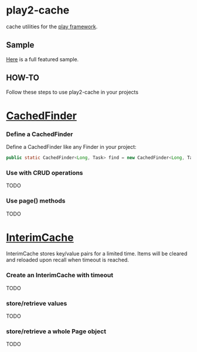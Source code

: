play2-cache
===========

cache utilities for the [play framework](http://github.com/playframework/play).

Sample
------
   
   [Here](https://github.com/hakandilek/play2-cache/tree/master/samples/play2-cache-sample) is a full featured sample.

HOW-TO
------

Follow these steps to use play2-cache in your projects

# [CachedFinder](https://github.com/hakandilek/play2-cache/blob/master/project-code/app/play/utils/cache/CachedFinder.java)

### Define a CachedFinder 

Define a CachedFinder like any Finder in your project:

```java
public static CachedFinder<Long, Task> find = new CachedFinder<Long, Task>(Long.class, Task.class);
```

### Use with CRUD operations

TODO

### Use page() methods

TODO

# [InterimCache](https://github.com/hakandilek/play2-cache/blob/master/project-code/app/play/utils/cache/InterimCache.java)

InterimCache stores key/value pairs for a limited time. Items will be cleared and reloaded upon recall when timeout is reached.

### Create an InterimCache with timeout

TODO

### store/retrieve values

TODO
### store/retrieve a whole Page object

TODO
